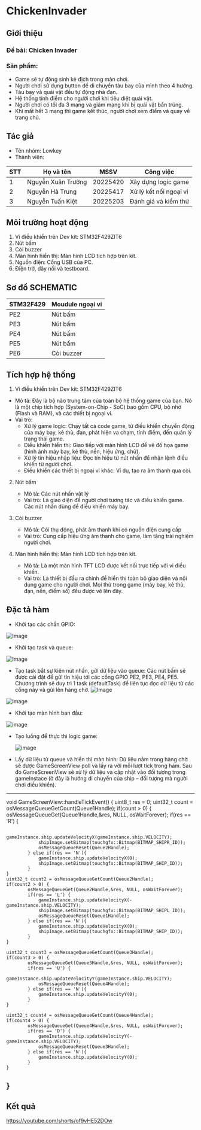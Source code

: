 # ChickenInvader
## Giới thiệu
### Đề bài: Chicken Invader
### Sản phẩm: 
- Game sẽ tự động sinh kẻ địch trong màn chơi.
- Người chơi sử dụng button để di chuyển tàu bay của mình theo 4 hướng.
- Tàu bay và quái vật đều tự động nhả đạn.
- Hệ thống tính điểm cho người chơi khi tiêu diệt quái vật.
- Người chơi có tối đa 3 mạng và giảm mạng khi bị quái vật bắn trúng.
- Khi mất hết 3 mạng thì game kết thúc, người chơi xem điểm và quay về trang chủ.
## Tác giả
- Tên nhóm: Lowkey
- Thành viên:
  
|STT|      Họ và tên      |    MSSV    |      Công việc            |
|---|---------------------|------------|---------------------------|
| 1 |Nguyễn Xuân Trưởng   |20225420    |Xây dựng logic game        |
| 2 |Nguyễn Hà Trung      |20225417    |Xử lý kết nối ngoại vi     |
| 3 |Nguyễn Tuấn Kiệt     |20225203    |Đánh giá và kiểm thử       |


## Môi trường hoạt động
1. Vi điều khiển trên Dev kit: STM32F429ZIT6
2. Nút bấm
3. Còi buzzer
4. Màn hình hiển thị: Màn hình LCD tích hợp trên kit.
5. Nguồn điện: Cổng USB của PC.
6. Điện trở, dây nối và testboard.
   
## Sơ đồ SCHEMATIC
|   STM32F429   |   Moudule ngoại vi    |
|---------------|-----------------------|
|      PE2      |        Nút bấm        |
|      PE3      |        Nút bấm        |
|      PE4      |        Nút bấm        |
|      PE5      |        Nút bấm        |
|      PE6      |       Còi buzzer      |

## Tích hợp hệ thống
   1. Vi điều khiển trên Dev kit: STM32F429ZIT6
   - Mô tả: Đây là bộ não trung tâm của toàn bộ hệ thống game của bạn. Nó là một chip tích hợp (System-on-Chip - SoC) bao gồm CPU, bộ nhớ (Flash và RAM), và các thiết bị ngoại vi.
   - Vai trò: 
     + Xử lý game logic: Chạy tất cả code game, từ điều khiển chuyển động của máy bay, kẻ thù, đạn, phát hiện va chạm, tính điểm, đến quản lý trạng thái game.
     + Điều khiển hiển thị: Giao tiếp với màn hình LCD để vẽ đồ họa game (hình ảnh máy bay, kẻ thù, nền, hiệu ứng, chữ).
     + Xử lý tín hiệu nhập liệu: Đọc tín hiệu từ nút nhấn để nhận lệnh điều khiển từ người chơi.
     + Điều khiển các thiết bị ngoại vi khác: Ví dụ, tạo ra âm thanh qua còi.

2. Nút bấm
   - Mô tả: Các nút nhấn vật lý
   - Vai trò: Là giao diện để người chơi tương tác và điều khiển game. Các nút nhấn dùng để điều khiển máy bay.
     
3. Còi buzzer
   - Mô tả: Còi thụ động, phát âm thanh khi có nguồn điện cung cấp
   - Vai trò: Cung cấp hiệu ứng âm thanh cho game, làm tăng trải nghiệm người chơi.
     
4. Màn hình hiển thị: Màn hình LCD tích hợp trên kit.
   - Mô tả: Là một màn hình TFT LCD được kết nối trực tiếp với vi điều khiển.
   - Vai trò: Là thiết bị đầu ra chính để hiển thị toàn bộ giao diện và nội dung game cho người chơi. Mọi thứ trong game (máy bay, kẻ thù, đạn, nền, điểm số) đều được vẽ lên đây.
     
## Đặc tả hàm 
- Khởi tạo các chần GPIO:

![Image](https://github.com/user-attachments/assets/88ec9df5-36d0-49ff-9dbf-c6c8df137ad7)

- Khởi tạo task và queue:

![Image](https://github.com/user-attachments/assets/87bbf976-b62f-4c92-ae1b-fc25b51341cd)

- Tạo task bắt sự kiên nút nhấn, gửi dữ liệu vào queue:
   Các nút bấm sẽ được cài đặt để gửi tín hiệu tới các cồng GPIO PE2, PE3, PE4, PE5. Chương trình sẽ duy trì 1 task (defaultTask) để liên tục đọc dữ liệu từ các cổng này và gửi lên hàng chờ.
![Image](https://github.com/user-attachments/assets/4b29b128-3266-4809-a6bf-8895de762f4b)

![Image](https://github.com/user-attachments/assets/4302d0eb-5037-491c-85f6-9384eb443c76)

- Khởi tạo màn hình ban đầu:
  
![image](https://github.com/user-attachments/assets/5109fc43-7ffa-4515-875b-21584b2aa1ce)

- Tạo luồng để thực thi logic game:

   ![image](https://github.com/user-attachments/assets/887ab548-bb2f-4721-9806-486f3cb38346)

  
- Lấy dữ liệu từ queue và hiển thị màn hình:
  Dữ liệu nằm trong hàng chờ sẽ được GameScreenView poll và lấy ra với mỗi lượt tick trong hàm. Sau đó GameScreenView sẽ xử lý dữ liệu và cập nhật vào đối tượng trong gameInstace (ở đây là hướng di chuyển của      ship – đối tượng mà người chơi điều khiển).
-------------------------------------------------------------------------------------------------------------------------
  void GameScreenView::handleTickEvent() {
	uint8_t res = 0;
	uint32_t count = osMessageQueueGetCount(Queue1Handle);
	if(count > 0) {
			osMessageQueueGet(Queue1Handle,&res, NULL, osWaitForever);
			if(res == 'R') {

				gameInstance.ship.updateVelocityX(gameInstance.ship.VELOCITY);
				shipImage.setBitmap(touchgfx::Bitmap(BITMAP_SHIPR_ID));
				osMessageQueueReset(Queue2Handle);
			} else if(res == 'N'){
				gameInstance.ship.updateVelocityX(0);
				shipImage.setBitmap(touchgfx::Bitmap(BITMAP_SHIP_ID));
			}
	}
	uint32_t count2 = osMessageQueueGetCount(Queue2Handle);
	if(count2 > 0) {
			osMessageQueueGet(Queue2Handle,&res, NULL, osWaitForever);
			if(res == 'L') {
				gameInstance.ship.updateVelocityX(-gameInstance.ship.VELOCITY);
				shipImage.setBitmap(touchgfx::Bitmap(BITMAP_SHIPL_ID));
				osMessageQueueReset(Queue1Handle);
			} else if(res == 'N'){
				gameInstance.ship.updateVelocityX(0);
				shipImage.setBitmap(touchgfx::Bitmap(BITMAP_SHIP_ID));
			}
	}

	uint32_t count3 = osMessageQueueGetCount(Queue3Handle);
	if(count3 > 0) {
			osMessageQueueGet(Queue3Handle,&res, NULL, osWaitForever);
			if(res == 'U') {
				gameInstance.ship.updateVelocityY(gameInstance.ship.VELOCITY);
				osMessageQueueReset(Queue4Handle);
			} else if(res == 'N'){
				gameInstance.ship.updateVelocityY(0);
			}
	}

	uint32_t count4 = osMessageQueueGetCount(Queue4Handle);
	if(count4 > 0) {
			osMessageQueueGet(Queue4Handle,&res, NULL, osWaitForever);
			if(res == 'D') {
				gameInstance.ship.updateVelocityY(-gameInstance.ship.VELOCITY);
				osMessageQueueReset(Queue3Handle);
			} else if(res == 'N'){
				gameInstance.ship.updateVelocityY(0);
			}
	}
 }
 ------------------------------------------------------------------------------------------------------

## Kết quả
https://youtube.com/shorts/of9vHE52DOw






